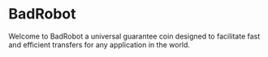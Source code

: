 # BadRobot
Welcome to BadRobot a universal guarantee coin designed to facilitate fast and efficient transfers for any application in the world.
